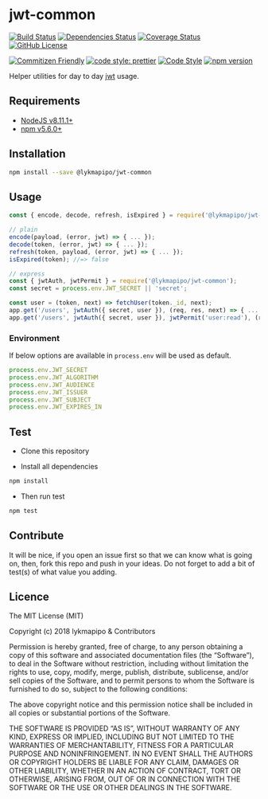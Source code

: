 # jwt-common

[![Build Status](https://travis-ci.org/lykmapipo/jwt-common.svg?branch=master)](https://travis-ci.org/lykmapipo/jwt-common)
[![Dependencies Status](https://david-dm.org/lykmapipo/jwt-common.svg)](https://david-dm.org/lykmapipo/jwt-common)
[![Coverage Status](https://coveralls.io/repos/github/lykmapipo/jwt-common/badge.svg?branch=master)](https://coveralls.io/github/lykmapipo/jwt-common?branch=master)
[![GitHub License](https://img.shields.io/github/license/lykmapipo/jwt-common)](https://github.com/lykmapipo/jwt-common/blob/master/LICENSE)

[![Commitizen Friendly](https://img.shields.io/badge/commitizen-friendly-brightgreen.svg)](http://commitizen.github.io/cz-cli/)
[![code style: prettier](https://img.shields.io/badge/code_style-prettier-ff69b4.svg)](https://github.com/prettier/prettier)
[![Code Style](https://badgen.net/badge/code%20style/airbnb/ff5a5f?icon=airbnb)](https://github.com/airbnb/javascript)
[![npm version](https://img.shields.io/npm/v/@lykmapipo/jwt-common)](https://www.npmjs.com/package/@lykmapipo/jwt-common)

Helper utilities for day to day [jwt](https://jwt.io/) usage.


## Requirements

- [NodeJS v8.11.1+](https://nodejs.org)
- [npm v5.6.0+](https://www.npmjs.com/)

## Installation

```sh
npm install --save @lykmapipo/jwt-common
```

## Usage

```js
const { encode, decode, refresh, isExpired } = require('@lykmapipo/jwt-common');

// plain
encode(payload, (error, jwt) => { ... });
decode(token, (error, jwt) => { ... });
refresh(token, payload, (error, jwt) => { ... });
isExpired(token); //=> false

// express
const { jwtAuth, jwtPermit } = require('@lykmapipo/jwt-common');
const secret = process.env.JWT_SECRET || 'secret';

const user = (token, next) => fetchUser(token._id, next);
app.get('/users', jwtAuth({ secret, user }), (req, res, next) => { ... });
app.get('/users', jwtAuth({ secret, user }), jwtPermit('user:read'), (req, res, next) => { ... });

```

### Environment
If below options are available in `process.env` will be used as default.
```js
process.env.JWT_SECRET
process.env.JWT_ALGORITHM
process.env.JWT_AUDIENCE
process.env.JWT_ISSUER
process.env.JWT_SUBJECT
process.env.JWT_EXPIRES_IN
```

## Test

- Clone this repository

- Install all dependencies

```sh
npm install
```

- Then run test

```sh
npm test
```

## Contribute

It will be nice, if you open an issue first so that we can know what is going on, then, fork this repo and push in your ideas. Do not forget to add a bit of test(s) of what value you adding.

## Licence

The MIT License (MIT)

Copyright (c) 2018 lykmapipo & Contributors

Permission is hereby granted, free of charge, to any person obtaining a copy of this software and associated documentation files (the “Software”), to deal in the Software without restriction, including without limitation the rights to use, copy, modify, merge, publish, distribute, sublicense, and/or sell copies of the Software, and to permit persons to whom the Software is furnished to do so, subject to the following conditions:

The above copyright notice and this permission notice shall be included in all copies or substantial portions of the Software.

THE SOFTWARE IS PROVIDED “AS IS”, WITHOUT WARRANTY OF ANY KIND, EXPRESS OR IMPLIED, INCLUDING BUT NOT LIMITED TO THE WARRANTIES OF MERCHANTABILITY, FITNESS FOR A PARTICULAR PURPOSE AND NONINFRINGEMENT. IN NO EVENT SHALL THE AUTHORS OR COPYRIGHT HOLDERS BE LIABLE FOR ANY CLAIM, DAMAGES OR OTHER LIABILITY, WHETHER IN AN ACTION OF CONTRACT, TORT OR OTHERWISE, ARISING FROM, OUT OF OR IN CONNECTION WITH THE SOFTWARE OR THE USE OR OTHER DEALINGS IN THE SOFTWARE.
